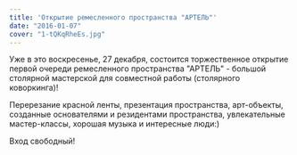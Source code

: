 ```yaml
---
title: 'Открытие ремесленного пространства "АРТЕЛЬ"'
date: "2016-01-07"
cover: "1-tQKqRheEs.jpg"
---
```


Уже в это воскресенье, 27 декабря, состоится торжественное открытие первой очереди ремесленного пространства "АРТЕЛЬ" - большой столярной мастерской для совместной работы (столярного коворкинга)!

Перерезание красной ленты, презентация пространства, арт-объекты, созданные основателями и резидентами пространства, увлекательные мастер-классы, хорошая музыка и интересные люди:)

Вход свободный!
